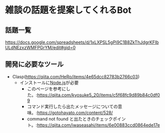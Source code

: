 # 雑談の話題を提案してくれるBot
## 話題一覧
https://docs.google.com/spreadsheets/d/1xLXPSL5gPi9C1B8ZkThJdgrKFIbULdNEzxzWMFPGrYM/edit#gid=0

## 開発に必要なツール
- Clasp(https://qiita.com/HeRo/items/4e65dcc82783b2766c03)
  - インストールに[Node.js](https://nodejs.org/ja/download/)が必要
    - このページを参考にした。:https://qiita.com/kyosuke5_20/items/c5f68fc9d89b84c0df09
    - コマンド実行したら出たメッセージについての意味。:https://gotohayato.com/content/528/
    - command not found と出たときのチェックポイント。:https://qiita.com/iwaseasahi/items/6e00883ccd0864ede17e

